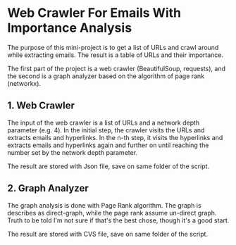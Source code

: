 # Web Crawler For Emails With Importance Analysis

The purpose of this mini-project is to get a list of URLs and crawl around
while extracting emails. The result is a table of URLs and their importance. 

The first part of the project is a web crawler (BeautifulSoup, requests),
and the second is a graph analyzer based on the algorithm of page rank
(networkx). 

## 1. Web Crawler
The input of the web crawler is a list of URLs and a network depth
parameter (e.g. 4). In the initial step, the crawler visits the URLs and
extracts emails and hyperlinks. In the n-th step, it visits the
hyperlinks and extracts emails and hyperlinks again and further on
until reaching the number set by the network depth parameter. 

The result are stored with Json file, save on same folder of the script. 

## 2. Graph Analyzer
The graph analysis is done with Page Rank algorithm. The graph is describes
as direct-graph, while the page rank assume un-direct graph. Truth to be told
I'm not sure if that's the best chose, though it's a good start. 

The result are stored with CVS file, save on same folder of the script. 
